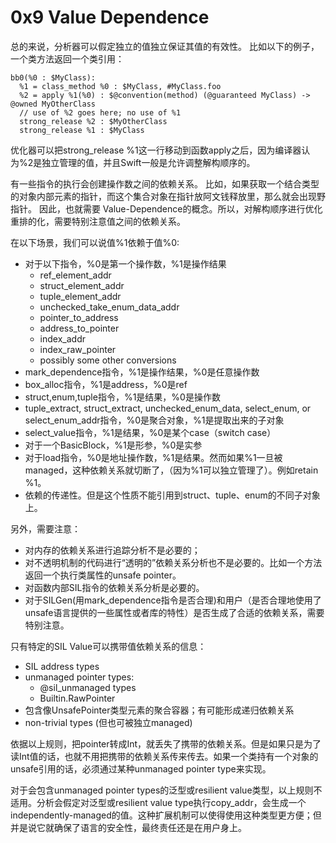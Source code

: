 # 0x9 Value Dependence

总的来说，分析器可以假定独立的值独立保证其值的有效性。
比如以下的例子，一个类方法返回一个类引用：

```
bb0(%0 : $MyClass):
  %1 = class_method %0 : $MyClass, #MyClass.foo
  %2 = apply %1(%0) : $@convention(method) (@guaranteed MyClass) -> @owned MyOtherClass
  // use of %2 goes here; no use of %1
  strong_release %2 : $MyOtherClass
  strong_release %1 : $MyClass
```

优化器可以把strong_release %1这一行移动到函数apply之后，因为编译器认为%2是独立管理的值，并且Swift一般是允许调整解构顺序的。

有一些指令的执行会创建操作数之间的依赖关系。
比如，如果获取一个结合类型的对象内部元素的指针，而这个集合对象在指针放阿文钱释放里，那么就会出现野指针。
因此，也就需要 Value-Dependence的概念。所以，对解构顺序进行优化重排的化，需要特别注意值之间的依赖关系。

在以下场景，我们可以说值%1依赖于值%0:
- 对于以下指令，%0是第一个操作数，%1是操作结果
  - ref_element_addr
  - struct_element_addr
  - tuple_element_addr
  - unchecked_take_enum_data_addr
  - pointer_to_address
  - address_to_pointer
  - index_addr
  - index_raw_pointer
  - possibly some other conversions
- mark_dependence指令，%1是操作结果，%0是任意操作数
- box_alloc指令，%1是address，%0是ref
- struct,enum,tuple指令，%1是结果，%0是操作数
- tuple_extract, struct_extract, unchecked_enum_data, select_enum, or select_enum_addr指令，%0是聚合对象，%1是提取出来的子对象
- select_value指令，%1是结果，%0是某个case（switch case）
- 对于一个BasicBlock，%1是形参，%0是实参
- 对于load指令，%0是地址操作数，%1是结果。然而如果%1一旦被managed，这种依赖关系就切断了，（因为%1可以独立管理了）。例如retain %1。
- 依赖的传递性。但是这个性质不能引用到struct、tuple、enum的不同子对象上。


另外，需要注意：
- 对内存的依赖关系进行追踪分析不是必要的；
- 对不透明机制的代码进行“透明的”依赖关系分析也不是必要的。比如一个方法返回一个执行类属性的unsafe pointer。
- 对函数内部SIL指令的依赖关系分析是必要的。
- 对于SILGen(用mark_dependence指令是否合理)和用户（是否合理地使用了unsafe语言提供的一些属性或者库的特性）是否生成了合适的依赖关系，需要特别注意。

只有特定的SIL Value可以携带值依赖关系的信息：
- SIL address types
- unmanaged pointer types:
  - @sil_unmanaged types
  - Builtin.RawPointer
- 包含像UnsafePointer类型元素的聚合容器；有可能形成递归依赖关系
- non-trivial types (但也可被独立managed)

依据以上规则，把pointer转成Int，就丢失了携带的依赖关系。但是如果只是为了读Int值的话，也就不用把携带的依赖关系传来传去。如果一个类持有一个对象的unsafe引用的话，必须通过某种unmanaged pointer type来实现。

对于会包含unmanaged pointer types的泛型或resilient value类型，以上规则不适用。分析会假定对泛型或resilient value type执行copy_addr，会生成一个independently-managed的值。这种扩展机制可以使得使用这种类型更方便；但并是说它就确保了语言的安全性，最终责任还是在用户身上。

